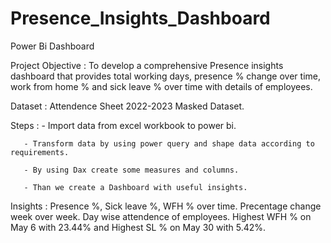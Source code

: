 # Presence_Insights_Dashboard
Power Bi Dashboard


Project Objective : To develop a comprehensive Presence insights dashboard that provides total working days, presence % change over time, work from home % and sick leave % over time with details of employees.


Dataset : Attendence Sheet 2022-2023 Masked Dataset.


Steps :
       - Import data from excel workbook to power bi.
       
       - Transform data by using power query and shape data according to requirements.
       
       - By using Dax create some measures and columns.
       
       - Than we create a Dashboard with useful insights.

       
Insights : Presence %, Sick leave %, WFH % over time. Precentage change week over week. Day wise attendence of employees. Highest WFH % on May 6 with 23.44% and Highest SL % on May 30 with 5.42%.       
